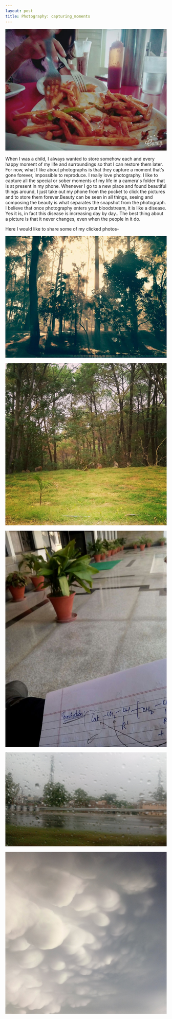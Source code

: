 ```yaml
---
layout: post
title: Photography: capturing_moments
---
```


![eat](/images/eating.jpg)

When I was a child, I always wanted to store somehow each and every happy moment of my life and surroundings so that I can restore them later. For now, what I like about photographs is that they capture a moment that’s gone forever, impossible to reproduce. I really love photography. I like to capture all the special or sober moments of my life in a camera's folder that is at present in my phone. Whenever I go to a new place and found beautiful things around, I just take out my phone from the pocket to click the pictures and to store them forever.Beauty can be seen in all things, seeing and composing the beauty is what separates the snapshot from the photograph. I believe that once photography enters your bloodstream, it is like a disease. Yes it is, in fact this disease is increasing day by day.. The best thing about a picture is that it never changes, even when the people in it do.

Here I would like to share some of my clicked photos-

![nature](/images/nature.jpg)

![nature](/images/nature2.jpg)

![nature](/images/deptt.jpg)

![nature](/images/road.jpg)

![nature](/images/cloud.jpg)
